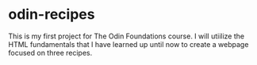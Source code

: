 # odin-recipes
This is my first project for The Odin Foundations course. I will utiilize the HTML fundamentals that I have learned up until now to create a webpage focused on three recipes.
